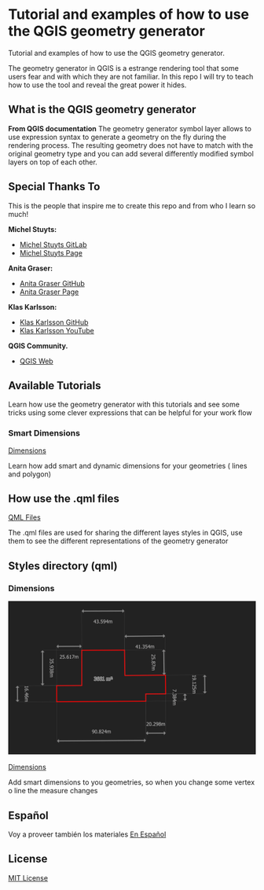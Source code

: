 # Tutorial and examples of how to use the QGIS geometry generator

Tutorial and examples of how to use the QGIS geometry generator.

The geometry generator in QGIS is a estrange rendering tool that some users fear
and with which they are not familiar. In this repo I will try to teach how to
use the tool and reveal the great power it hides.

## What is the QGIS geometry generator

**From QGIS documentation**
The geometry generator symbol layer allows to use expression syntax to generate
a geometry on the fly during the rendering process. The resulting geometry does
not have to match with the original geometry type and you can add several
differently modified symbol layers on top of each other.

## Special Thanks To

This is the people that inspire me to create this repo and from who I learn so
much!

**Michel Stuyts:**

- [Michel Stuyts
  GitLab](https://gitlab.com/GIS-projects/qgis-geometry-generator-examples) 
- [Michel Stuyts Page](https://michelstuyts.be/)

**Anita Graser:**

- [Anita Graser GitHub](https://github.com/anitagraser/QGIS-resources)
- [Anita Graser Page](https://anitagraser.com/)

**Klas Karlsson:**

- [Klas Karlsson GitHub](https://github.com/klakar/QGIS_resources)
- [Klas Karlsson
  YouTube](https://www.youtube.com/channel/UCxs7cfMwzgGZhtUuwhny4-Q)

**QGIS Community.**

- [QGIS Web](https://www.qgis.org/en/site/)

## Available Tutorials

Learn how use the geometry generator with this tutorials and see some tricks
using some clever expressions that can be helpful for your work flow

### Smart Dimensions

[Dimensions](/tutorials/dimensions)

Learn how add smart and dynamic dimensions for your geometries ( lines and
polygon)

## How use the .qml files

[QML Files](/qml)

The .qml files are used for sharing the different layes styles in QGIS, use them
to see the different representations of the geometry generator

## Styles directory (qml)

### Dimensions

![Polygon Dimensions](img/Polygon_with_dimensions.png)

[Dimensions](/qml/dimensions)

Add smart dimensions to you geometries, so when you change some vertex o line
the measure changes

## Español

Voy a proveer también los materiales 
[En Español](/es/README.md)

## License

[MIT License](LICENSE.md)
